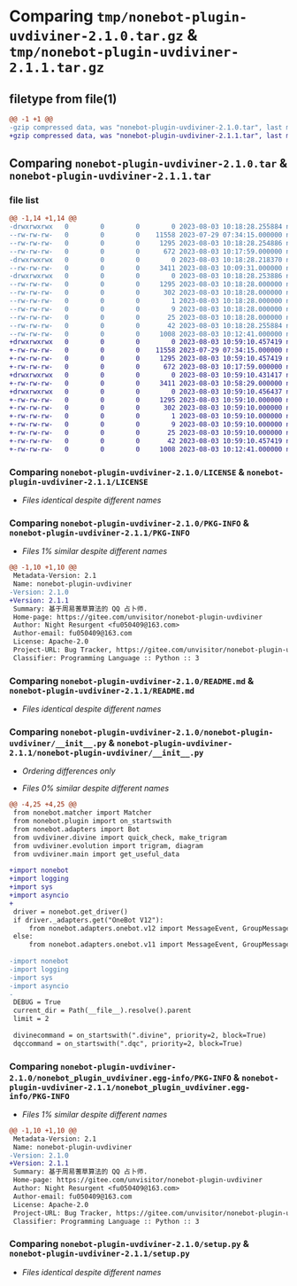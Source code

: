 # Comparing `tmp/nonebot-plugin-uvdiviner-2.1.0.tar.gz` & `tmp/nonebot-plugin-uvdiviner-2.1.1.tar.gz`

## filetype from file(1)

```diff
@@ -1 +1 @@
-gzip compressed data, was "nonebot-plugin-uvdiviner-2.1.0.tar", last modified: Thu Aug  3 10:18:28 2023, max compression
+gzip compressed data, was "nonebot-plugin-uvdiviner-2.1.1.tar", last modified: Thu Aug  3 10:59:10 2023, max compression
```

## Comparing `nonebot-plugin-uvdiviner-2.1.0.tar` & `nonebot-plugin-uvdiviner-2.1.1.tar`

### file list

```diff
@@ -1,14 +1,14 @@
-drwxrwxrwx   0        0        0        0 2023-08-03 10:18:28.255884 nonebot-plugin-uvdiviner-2.1.0/
--rw-rw-rw-   0        0        0    11558 2023-07-29 07:34:15.000000 nonebot-plugin-uvdiviner-2.1.0/LICENSE
--rw-rw-rw-   0        0        0     1295 2023-08-03 10:18:28.254886 nonebot-plugin-uvdiviner-2.1.0/PKG-INFO
--rw-rw-rw-   0        0        0      672 2023-08-03 10:17:59.000000 nonebot-plugin-uvdiviner-2.1.0/README.md
-drwxrwxrwx   0        0        0        0 2023-08-03 10:18:28.218370 nonebot-plugin-uvdiviner-2.1.0/nonebot-plugin-uvdiviner/
--rw-rw-rw-   0        0        0     3411 2023-08-03 10:09:31.000000 nonebot-plugin-uvdiviner-2.1.0/nonebot-plugin-uvdiviner/__init__.py
-drwxrwxrwx   0        0        0        0 2023-08-03 10:18:28.253886 nonebot-plugin-uvdiviner-2.1.0/nonebot_plugin_uvdiviner.egg-info/
--rw-rw-rw-   0        0        0     1295 2023-08-03 10:18:28.000000 nonebot-plugin-uvdiviner-2.1.0/nonebot_plugin_uvdiviner.egg-info/PKG-INFO
--rw-rw-rw-   0        0        0      302 2023-08-03 10:18:28.000000 nonebot-plugin-uvdiviner-2.1.0/nonebot_plugin_uvdiviner.egg-info/SOURCES.txt
--rw-rw-rw-   0        0        0        1 2023-08-03 10:18:28.000000 nonebot-plugin-uvdiviner-2.1.0/nonebot_plugin_uvdiviner.egg-info/dependency_links.txt
--rw-rw-rw-   0        0        0        9 2023-08-03 10:18:28.000000 nonebot-plugin-uvdiviner-2.1.0/nonebot_plugin_uvdiviner.egg-info/requires.txt
--rw-rw-rw-   0        0        0       25 2023-08-03 10:18:28.000000 nonebot-plugin-uvdiviner-2.1.0/nonebot_plugin_uvdiviner.egg-info/top_level.txt
--rw-rw-rw-   0        0        0       42 2023-08-03 10:18:28.255884 nonebot-plugin-uvdiviner-2.1.0/setup.cfg
--rw-rw-rw-   0        0        0     1008 2023-08-03 10:12:41.000000 nonebot-plugin-uvdiviner-2.1.0/setup.py
+drwxrwxrwx   0        0        0        0 2023-08-03 10:59:10.457419 nonebot-plugin-uvdiviner-2.1.1/
+-rw-rw-rw-   0        0        0    11558 2023-07-29 07:34:15.000000 nonebot-plugin-uvdiviner-2.1.1/LICENSE
+-rw-rw-rw-   0        0        0     1295 2023-08-03 10:59:10.457419 nonebot-plugin-uvdiviner-2.1.1/PKG-INFO
+-rw-rw-rw-   0        0        0      672 2023-08-03 10:17:59.000000 nonebot-plugin-uvdiviner-2.1.1/README.md
+drwxrwxrwx   0        0        0        0 2023-08-03 10:59:10.431417 nonebot-plugin-uvdiviner-2.1.1/nonebot-plugin-uvdiviner/
+-rw-rw-rw-   0        0        0     3411 2023-08-03 10:58:29.000000 nonebot-plugin-uvdiviner-2.1.1/nonebot-plugin-uvdiviner/__init__.py
+drwxrwxrwx   0        0        0        0 2023-08-03 10:59:10.456437 nonebot-plugin-uvdiviner-2.1.1/nonebot_plugin_uvdiviner.egg-info/
+-rw-rw-rw-   0        0        0     1295 2023-08-03 10:59:10.000000 nonebot-plugin-uvdiviner-2.1.1/nonebot_plugin_uvdiviner.egg-info/PKG-INFO
+-rw-rw-rw-   0        0        0      302 2023-08-03 10:59:10.000000 nonebot-plugin-uvdiviner-2.1.1/nonebot_plugin_uvdiviner.egg-info/SOURCES.txt
+-rw-rw-rw-   0        0        0        1 2023-08-03 10:59:10.000000 nonebot-plugin-uvdiviner-2.1.1/nonebot_plugin_uvdiviner.egg-info/dependency_links.txt
+-rw-rw-rw-   0        0        0        9 2023-08-03 10:59:10.000000 nonebot-plugin-uvdiviner-2.1.1/nonebot_plugin_uvdiviner.egg-info/requires.txt
+-rw-rw-rw-   0        0        0       25 2023-08-03 10:59:10.000000 nonebot-plugin-uvdiviner-2.1.1/nonebot_plugin_uvdiviner.egg-info/top_level.txt
+-rw-rw-rw-   0        0        0       42 2023-08-03 10:59:10.457419 nonebot-plugin-uvdiviner-2.1.1/setup.cfg
+-rw-rw-rw-   0        0        0     1008 2023-08-03 10:12:41.000000 nonebot-plugin-uvdiviner-2.1.1/setup.py
```

### Comparing `nonebot-plugin-uvdiviner-2.1.0/LICENSE` & `nonebot-plugin-uvdiviner-2.1.1/LICENSE`

 * *Files identical despite different names*

### Comparing `nonebot-plugin-uvdiviner-2.1.0/PKG-INFO` & `nonebot-plugin-uvdiviner-2.1.1/PKG-INFO`

 * *Files 1% similar despite different names*

```diff
@@ -1,10 +1,10 @@
 Metadata-Version: 2.1
 Name: nonebot-plugin-uvdiviner
-Version: 2.1.0
+Version: 2.1.1
 Summary: 基于周易蓍草算法的 QQ 占卜师.
 Home-page: https://gitee.com/unvisitor/nonebot-plugin-uvdiviner
 Author: Night Resurgent <fu050409@163.com>
 Author-email: fu050409@163.com
 License: Apache-2.0
 Project-URL: Bug Tracker, https://gitee.com/unvisitor/nonebot-plugin-uvdiviner/issues
 Classifier: Programming Language :: Python :: 3
```

### Comparing `nonebot-plugin-uvdiviner-2.1.0/README.md` & `nonebot-plugin-uvdiviner-2.1.1/README.md`

 * *Files identical despite different names*

### Comparing `nonebot-plugin-uvdiviner-2.1.0/nonebot-plugin-uvdiviner/__init__.py` & `nonebot-plugin-uvdiviner-2.1.1/nonebot-plugin-uvdiviner/__init__.py`

 * *Ordering differences only*

 * *Files 0% similar despite different names*

```diff
@@ -4,25 +4,25 @@
 from nonebot.matcher import Matcher
 from nonebot.plugin import on_startswith
 from nonebot.adapters import Bot
 from uvdiviner.divine import quick_check, make_trigram
 from uvdiviner.evolution import trigram, diagram
 from uvdiviner.main import get_useful_data
 
+import nonebot
+import logging
+import sys
+import asyncio
+
 driver = nonebot.get_driver()
 if driver._adapters.get("OneBot V12"):
     from nonebot.adapters.onebot.v12 import MessageEvent, GroupMessageEvent
 else:
     from nonebot.adapters.onebot.v11 import MessageEvent, GroupMessageEvent
 
-import nonebot
-import logging
-import sys
-import asyncio
-
 DEBUG = True
 current_dir = Path(__file__).resolve().parent
 limit = 2
 
 divinecommand = on_startswith(".divine", priority=2, block=True)
 dqccommand = on_startswith(".dqc", priority=2, block=True)
```

### Comparing `nonebot-plugin-uvdiviner-2.1.0/nonebot_plugin_uvdiviner.egg-info/PKG-INFO` & `nonebot-plugin-uvdiviner-2.1.1/nonebot_plugin_uvdiviner.egg-info/PKG-INFO`

 * *Files 1% similar despite different names*

```diff
@@ -1,10 +1,10 @@
 Metadata-Version: 2.1
 Name: nonebot-plugin-uvdiviner
-Version: 2.1.0
+Version: 2.1.1
 Summary: 基于周易蓍草算法的 QQ 占卜师.
 Home-page: https://gitee.com/unvisitor/nonebot-plugin-uvdiviner
 Author: Night Resurgent <fu050409@163.com>
 Author-email: fu050409@163.com
 License: Apache-2.0
 Project-URL: Bug Tracker, https://gitee.com/unvisitor/nonebot-plugin-uvdiviner/issues
 Classifier: Programming Language :: Python :: 3
```

### Comparing `nonebot-plugin-uvdiviner-2.1.0/setup.py` & `nonebot-plugin-uvdiviner-2.1.1/setup.py`

 * *Files identical despite different names*

